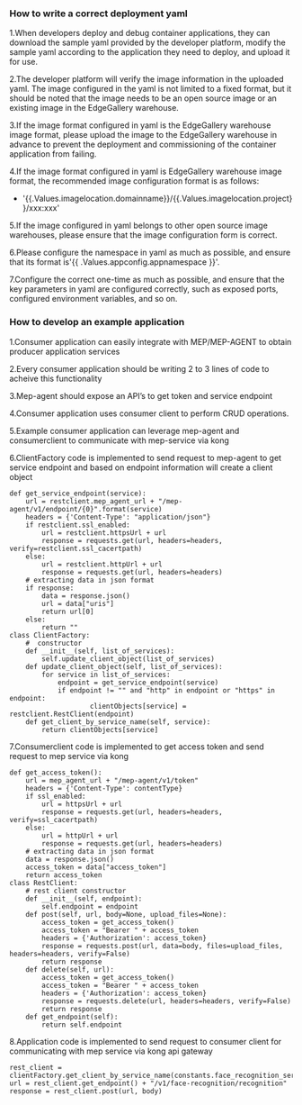 ### How to write a correct deployment yaml

1.When developers deploy and debug container applications, they can download the sample yaml provided by the developer platform, modify the sample yaml according to the application they need to deploy, and upload it for use.

2.The developer platform will verify the image information in the uploaded yaml. The image configured in the yaml is not limited to a fixed format, but it should be noted that the image needs to be an open source image or an existing image in the EdgeGallery warehouse.

3.If the image format configured in yaml is the EdgeGallery warehouse image format, please upload the image to the EdgeGallery warehouse in advance to prevent the deployment and commissioning of the container application from failing.

4.If the image format configured in yaml is EdgeGallery warehouse image format, the recommended image configuration format is as follows:
- '{{.Values.imagelocation.domainname}}/{{.Values.imagelocation.project}}/xxx:xxx'

5.If the image configured in yaml belongs to other open source image warehouses, please ensure that the image configuration form is correct.

6.Please configure the namespace in yaml as much as possible, and ensure that its format is'{{ .Values.appconfig.appnamespace }}'.

7.Configure the correct one-time as much as possible, and ensure that the key parameters in yaml are configured correctly, such as exposed ports, configured environment variables, and so on.


### How to develop an example application

1.Consumer application can easily integrate with MEP/MEP-AGENT to obtain producer application services

2.Every consumer application should be writing 2 to 3 lines of code to acheive this functionality

3.Mep-agent should expose an API’s to get token and service endpoint

4.Consumer application uses consumer client to perform CRUD operations.

5.Example consumer application can leverage mep-agent and consumerclient to communicate with mep-service via kong

6.ClientFactory code is implemented to send request to mep-agent to get service endpoint and based on endpoint information will create a client object
```
def get_service_endpoint(service):
    url = restclient.mep_agent_url + "/mep-agent/v1/endpoint/{0}".format(service)
    headers = {'Content-Type': "application/json"}
    if restclient.ssl_enabled:
        url = restclient.httpsUrl + url
        response = requests.get(url, headers=headers, verify=restclient.ssl_cacertpath)
    else:
        url = restclient.httpUrl + url
        response = requests.get(url, headers=headers)
    # extracting data in json format
    if response:
        data = response.json()
        url = data["uris"]
        return url[0]
    else:
        return ""
class ClientFactory:
    #  constructor
    def __init__(self, list_of_services):
        self.update_client_object(list_of_services)
    def update_client_object(self, list_of_services):
        for service in list_of_services:
            endpoint = get_service_endpoint(service)
            if endpoint != "" and "http" in endpoint or "https" in endpoint:
                    clientObjects[service] = restclient.RestClient(endpoint)
    def get_client_by_service_name(self, service):
        return clientObjects[service]
```

7.Consumerclient code is implemented to get access token and send request to mep service via kong
```
def get_access_token():
    url = mep_agent_url + "/mep-agent/v1/token"
    headers = {'Content-Type': contentType}
    if ssl_enabled:
        url = httpsUrl + url
        response = requests.get(url, headers=headers, verify=ssl_cacertpath)
    else:
        url = httpUrl + url
        response = requests.get(url, headers=headers)
    # extracting data in json format
    data = response.json()
    access_token = data["access_token"]
    return access_token
class RestClient:
    # rest client constructor
    def __init__(self, endpoint):
        self.endpoint = endpoint
    def post(self, url, body=None, upload_files=None):
        access_token = get_access_token()
        access_token = "Bearer " + access_token
        headers = {'Authorization': access_token}
        response = requests.post(url, data=body, files=upload_files, headers=headers, verify=False)
        return response
    def delete(self, url):
        access_token = get_access_token()
        access_token = "Bearer " + access_token
        headers = {'Authorization': access_token}
        response = requests.delete(url, headers=headers, verify=False)
        return response
    def get_endpoint(self):
        return self.endpoint
```

8.Application code is implemented to send request to consumer client for communicating with mep service via kong api gateway
```
rest_client = clientFactory.get_client_by_service_name(constants.face_recognition_service)
url = rest_client.get_endpoint() + "/v1/face-recognition/recognition"
response = rest_client.post(url, body)
```

